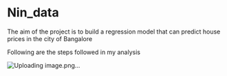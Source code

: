 # Nin_data
The aim of the project is to build a regression model that can predict house prices in the city of Bangalore

Following are the steps followed in my analysis

![Uploading image.png…]()


